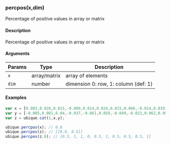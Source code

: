 ### percpos(x,dim)

Percentage of positive values in array or matrix


#### Description

Percentage of positive values in array or matrix  



#### Arguments

|Params|Type|Description
|---------|----|-----------
|`x` | array/matrix | array of elements
|`dim` | number | dimension 0: row, 1: column (def: 1)


#### Examples

```js
var x = [0.003,0.026,0.015,-0.009,0.014,0.024,0.015,0.066,-0.014,0.039];
var y = [-0.005,0.081,0.04,-0.037,-0.061,0.058,-0.049,-0.021,0.062,0.058];
var z = ubique.cat(1,x,y);

ubique.percpos(x); // 0.8
ubique.percpos(z); // [[0.8, 0.5]]
ubique.percpos(z,0); // [0.5, 1, 1, 0, 0.5, 1, 0.5, 0.5, 0.5, 1]
```

